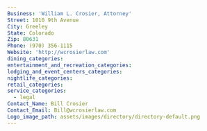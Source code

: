 ```yaml
---
Business: 'William L. Crosier, Attorney'
Street: 1010 9th Avenue
City: Greeley
State: Colorado
Zip: 80631
Phone: (970) 356-1115
Website: 'http://wcrosierlaw.com'
dining_categories:
entertainment_and_recreation_categories:
lodging_and_event_centers_categories:
nightlife_categories:
retail_categories:
service_categories:
  - legal
Contact_Name: Bill Crosier
Contact_Email: Bill@wcrosierlaw.com
Logo_image_path: assets/images/directory/directory-default.png
---
```




